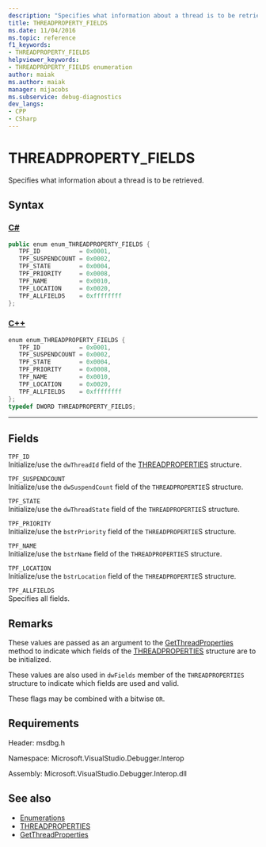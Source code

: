 ```yaml
---
description: "Specifies what information about a thread is to be retrieved."
title: THREADPROPERTY_FIELDS
ms.date: 11/04/2016
ms.topic: reference
f1_keywords:
- THREADPROPERTY_FIELDS
helpviewer_keywords:
- THREADPROPERTY_FIELDS enumeration
author: maiak
ms.author: maiak
manager: mijacobs
ms.subservice: debug-diagnostics
dev_langs:
- CPP
- CSharp
---
```

# THREADPROPERTY_FIELDS

Specifies what information about a thread is to be retrieved.

## Syntax

### [C#](#tab/csharp)
```csharp
public enum enum_THREADPROPERTY_FIELDS { 
   TPF_ID           = 0x0001,
   TPF_SUSPENDCOUNT = 0x0002,
   TPF_STATE        = 0x0004,
   TPF_PRIORITY     = 0x0008,
   TPF_NAME         = 0x0010,
   TPF_LOCATION     = 0x0020,
   TPF_ALLFIELDS    = 0xffffffff
};
```
### [C++](#tab/cpp)
```cpp
enum enum_THREADPROPERTY_FIELDS { 
   TPF_ID           = 0x0001,
   TPF_SUSPENDCOUNT = 0x0002,
   TPF_STATE        = 0x0004,
   TPF_PRIORITY     = 0x0008,
   TPF_NAME         = 0x0010,
   TPF_LOCATION     = 0x0020,
   TPF_ALLFIELDS    = 0xffffffff
};
typedef DWORD THREADPROPERTY_FIELDS;
```
---

## Fields
 `TPF_ID`\
 Initialize/use the `dwThreadId` field of the [THREADPROPERTIES](../../../extensibility/debugger/reference/threadproperties.md) structure.

 `TPF_SUSPENDCOUNT`\
 Initialize/use the `dwSuspendCount` field of the `THREADPROPERTIE`S structure.

 `TPF_STATE`\
 Initialize/use the `dwThreadState` field of the `THREADPROPERTIE`S structure.

 `TPF_PRIORITY`\
 Initialize/use the `bstrPriority` field of the `THREADPROPERTIE`S structure.

 `TPF_NAME`\
 Initialize/use the `bstrName` field of the `THREADPROPERTIE`S structure.

 `TPF_LOCATION`\
 Initialize/use the `bstrLocation` field of the `THREADPROPERTIE`S structure.

 `TPF_ALLFIELDS`\
 Specifies all fields.

## Remarks
 These values are passed as an argument to the [GetThreadProperties](../../../extensibility/debugger/reference/idebugthread2-getthreadproperties.md) method to indicate which fields of the [THREADPROPERTIES](../../../extensibility/debugger/reference/threadproperties.md) structure are to be initialized.

 These values are also used in `dwFields` member of the `THREADPROPERTIES` structure to indicate which fields are used and valid.

 These flags may be combined with a bitwise `OR`.

## Requirements
 Header: msdbg.h

 Namespace: Microsoft.VisualStudio.Debugger.Interop

 Assembly: Microsoft.VisualStudio.Debugger.Interop.dll

## See also
- [Enumerations](../../../extensibility/debugger/reference/enumerations-visual-studio-debugging.md)
- [THREADPROPERTIES](../../../extensibility/debugger/reference/threadproperties.md)
- [GetThreadProperties](../../../extensibility/debugger/reference/idebugthread2-getthreadproperties.md)
